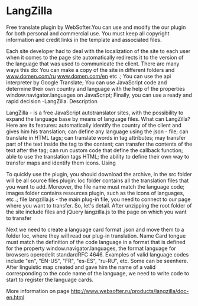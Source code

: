 # LangZilla
Free translate plugin by WebSofter.You can use and modify the our plugin for both personal and commercial use. You must keep
all copyright information and credit links in the template and associated files.

Each site developer had to deal with the localization of the site to each user when it comes to the page site automatically redirects it to the version of the language that was used to communicate the client. There are many ways this do:
You can make a copy of the site in different folders and www.domen.com/ru www.domen.com/en etc .;
You can use the api interpreter by Google Translate;
You can use JavaScript code and determine their own country and language with the help of the properties window.navigator.languages on JavaScript;
Finally, you can use a ready and rapid decision -LangZilla.
Description

LangZilla - is a free JavaScript autotranslator sites, with the possibility to expand the language base by means of language files. What can LangZilla? Here are its features:
automatically identify the country of the client and gives him his translation;
can define any language using the json - file;
can translate in HTML tags;
can translate words in tag attributes;
may transfer part of the text inside the tag to the content;
can transfer the contents of the text after the tag;
can run custom code that define the callback function;
able to use the translation tags HTML;
the ability to define their own way to transfer maps and identify them icons.
Using

To quickly use the plugin, you should download the archive, in the src folder will be all source files plugin:
loc folder contains all the translation files that you want to add. Moreover, the file name must match the language code;
images folder contains resources plugin, such as the icons of languages, etc .;
file langzilla.js - the main plug-in file, you need to connect to our page where you want to transfer.
So, let's detail. After unzipping the root folder of the site include files and jQuery langzilla.js to the page on which you want to transfer 

<script src="js/jquery-2.1.4.min.js"></script>
<script src="src/langzilla.js"></script>

Next we need to create a language card format .json and move them to a folder loc, where they will read our plug-in translation. 
Name Card tongue must match the definition of the code language in a format that is defined for the property 
window.navigator.languages, the format language for browsers operedelit standardRFC 4646. Examples of valid language codes 
include "en", "EN-US", "FR", "es-ES", "ru-RU", etc. Some can be seenhere. After linguistic map created and gave him the name of 
a valid corresponding to the code name of the language, we need to write code to start to register the language cards.

More information on page http://www.websofter.ru/products/langzilla/doc-en.html

